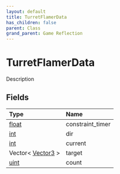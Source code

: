 ```yaml
---
layout: default
title: TurretFlamerData
has_children: false
parent: Class
grand_parent: Game Reflection
---
```

# TurretFlamerData
Description 

## Fields

| Type | Name |
|:-------------|:--------------|
| [float](/docs/game-reflection/components/float) | constraint_timer |
| [int](/docs/game-reflection/enums/int) | dir |
| [int](/docs/game-reflection/enums/int) | current |
| Vector< [Vector3](/docs/game-reflection/classes/vector3) > | target |
| [uint](/docs/game-reflection/components/uint) | count |

